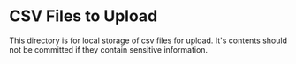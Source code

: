 # CSV Files to Upload

This directory is for local storage of csv files for upload. It's contents should not be committed if they contain sensitive information.
